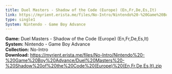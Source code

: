```yaml
---
title: Duel Masters - Shadow of the Code (Europe) (En,Fr,De,Es,It)
link: https://myrient.erista.me/files/No-Intro/Nintendo%20-%20Game%20Boy%20Advance/Duel%20Masters%20-%20Shadow%20of%20the%20Code%20(Europe)%20(En,Fr,De,Es,It).zip
type: single1
System: Nintendo - Game Boy Advance
---
```

<b>Game:</b> Duel Masters - Shadow of the Code (Europe) (En,Fr,De,Es,It)<br>
<b>System:</b> Nintendo - Game Boy Advance<br>
<b>Collection:</b> No-Intro<br>
<b>Download:</b> https://myrient.erista.me/files/No-Intro/Nintendo%20-%20Game%20Boy%20Advance/Duel%20Masters%20-%20Shadow%20of%20the%20Code%20(Europe)%20(En,Fr,De,Es,It).zip